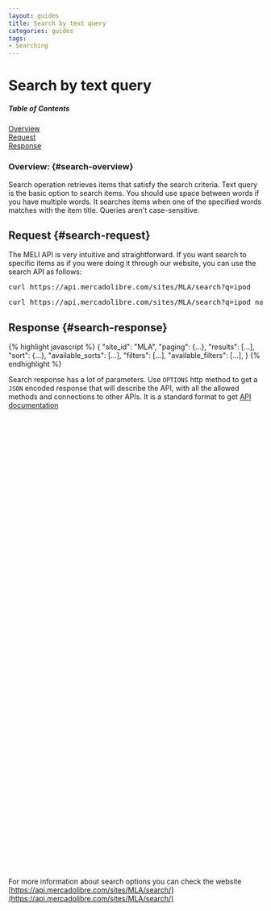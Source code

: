 ```yaml
---
layout: guides
title: Search by text query
categories: guides
tags: 
- Searching
---
```


# Search by text query

<div class="contents">
  <h5>Table of Contents</h5>
  <dl>
    <dt><a href="javascript:void(0)" onClick="goToByScroll('search-overview')">Overview</a></dt>
    <dt><a href="javascript:void(0)" onClick="goToByScroll('search-request')">Request</a></dt>
    <dt><a href="javascript:void(0)" onClick="goToByScroll('search-response')">Response</a></dt>
  </dl>
</div>

### Overview: {#search-overview}

Search operation retrieves items that satisfy the search criteria. Text query is the basic option to search items. You should use space between words if you have multiple words. It searches items when one of the specified words matches with the item title. Queries aren't case-sensitive.

## Request {#search-request}

The MELI API is very intuitive and straightforward. If you want search to specific items as if you were doing it through our website, you can
use the search API as follows:

<pre class="terminal">
curl https://api.mercadolibre.com/sites/MLA/search?q=ipod
</pre>

<pre class="terminal">
curl https://api.mercadolibre.com/sites/MLA/search?q=ipod nano
</pre>

## Response {#search-response}

{% highlight javascript %}
{
  "site_id": "MLA",
  "paging": {...},
  "results": [...],
  "sort": {...},
  "available_sorts": [...],
  "filters": [...],
  "available_filters": [...],
}
{% endhighlight %}



Search response has a lot of parameters. Use <code>OPTIONS</code> http method to get a <code>JSON</code> encoded response that will describe the API, with all the allowed methods and connections to other APIs. It is a standard format to get [API documentation](/design-considerations/#options) 

<iframe id="search_api_embed"
  src="javascript:void(0)"
    scrolling="no"
      frameborder="0"
        width="100%"
          height="900">
</iframe>
<script type="text/javascript">
            document.getElementById('search_api_embed').src ='https://api.mercadolibre.com/sites/MLA/search?q=ipod';
</script>


For more information about search options you can check the website [https://api.mercadolibre.com/sites/MLA/search/](https://api.mercadolibre.com/sites/MLA/search/)




